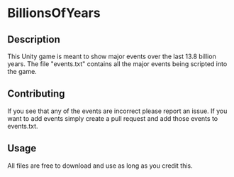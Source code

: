 # BillionsOfYears
## Description
This Unity game is meant to show major events over the last 13.8 billion years. 
The file "events.txt" contains all the major events being scripted into the game.

## Contributing
If you see that any of the events are incorrect please report an issue. 
If you want to add events simply create a pull request and add those events to events.txt.


## Usage
All files are free to download and use as long as you credit this.
